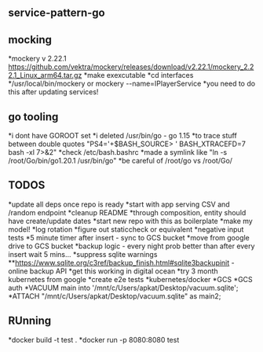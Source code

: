 service-pattern-go
-------
## mocking
*mockery v 2.22.1 https://github.com/vektra/mockery/releases/download/v2.22.1/mockery_2.22.1_Linux_arm64.tar.gz
*make exexcutable
*cd interfaces
*/usr/local/bin/mockery or mockery --name=IPlayerService
*you need to do this after updating services!

## go tooling
*i dont have GOROOT set
*i deleted /usr/bin/go - go 1.15
*to trace stuff between double quotes "PS4='+$BASH_SOURCE> ' BASH_XTRACEFD=7 bash -xl 7>&2"
*check  /etc/bash.bashrc
*made a symlink like "ln -s /root/Go/bin/go1.20.1 /usr/bin/go"
*be careful of /root/go vs /root/Go/

## TODOS
*update all deps once repo is ready
*start with app serving CSV and /random endpoint
*cleanup README
*through composition, entity should have create/update dates
*start new repo with this as boilerplate
*make my model!
*log rotation
*figure out staticcheck or equivalent
*negative input tests
*5 minute timer after insert - sync to GCS bucket
*move from google drive to GCS bucket
*backup logic - every night prob better than after every insert wait 5 mins...
*suppress sqlite warnings
**https://www.sqlite.org/c3ref/backup_finish.html#sqlite3backupinit - online backup API
*get this working in digital ocean
*try 3 month kubernetes from google
*create e2e tests
*kubernetes/docker
*GCS
*GCS auth
*VACUUM main into '/mnt/c/Users/apkat/Desktop/vacuum.sqlite';
*ATTACH "/mnt/c/Users/apkat/Desktop/vacuum.sqlite" as main2;

## RUnning
*docker build -t test .
*docker run -p 8080:8080 test

